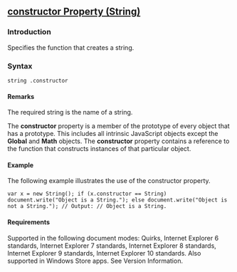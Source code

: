 ## [constructor Property (String)](constructor-Property__String.html)

### Introduction 

 Specifies the function that creates a string.

### Syntax 

```
string .constructor
```

#### Remarks 

<div id="languageReferenceRemarksSection" class="section" name="collapseableSection" style="">
  <p xmlns:util="util">
    The required <span class="parameter" sdata="paramReference">string</span> is the name of a string.
  </p>
  <p xmlns:util="util">
    The <b>constructor</b> property is a member of the prototype of every object that has a prototype. This includes all intrinsic JavaScript objects except the <b>Global</b> and <b>Math</b> objects.
    The <b>constructor</b> property contains a reference to the function that constructs instances of that particular object.
  </p>
</div>

#### Example 

<p xmlns:util="util">
  The following example illustrates the use of the constructor property.
</p>

```
var x = new String(); if (x.constructor == String) document.write("Object is a String."); else document.write("Object is not a String."); // Output: // Object is a String.
```

#### Requirements 

<div id="requirementsTitleSection" class="section" name="collapseableSection" style="">
  <p xmlns:util="util"></p>
  <p>
    Supported in the following document modes: Quirks, Internet Explorer 6 standards, Internet Explorer 7 standards, Internet Explorer 8 standards, Internet Explorer 9 standards, Internet Explorer 10
    standards. Also supported in Windows Store apps. See Version Information.
  </p>
</div>

